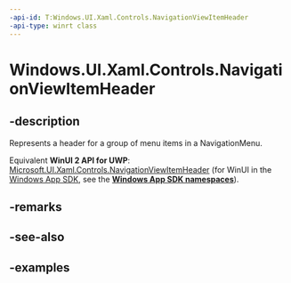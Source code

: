 ```yaml
---
-api-id: T:Windows.UI.Xaml.Controls.NavigationViewItemHeader
-api-type: winrt class
---
```


<!-- Class syntax.
public class NavigationViewItemHeader : NavigationViewItemBase, NavigationViewItemBase
-->

# Windows.UI.Xaml.Controls.NavigationViewItemHeader

## -description

Represents a header for a group of menu items in a NavigationMenu.

Equivalent **WinUI 2 API for UWP**: [Microsoft.UI.Xaml.Controls.NavigationViewItemHeader](/windows/winui/api/microsoft.ui.xaml.controls.navigationviewitemheader) (for WinUI in the [Windows App SDK](/windows/apps/windows-app-sdk/), see the **[Windows App SDK namespaces](/windows/windows-app-sdk/api/winrt/)**).

## -remarks

## -see-also

## -examples

